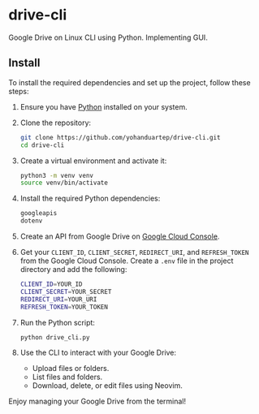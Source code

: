 # drive-cli

Google Drive on Linux CLI using Python.
Implementing GUI.

## Install

To install the required dependencies and set up the project, follow these steps:

1. Ensure you have [Python](https://www.python.org/downloads/) installed on your system.

2. Clone the repository:

   ```bash
   git clone https://github.com/yohanduartep/drive-cli.git
   cd drive-cli
   ```

3. Create a virtual environment and activate it:

   ```bash
   python3 -m venv venv
   source venv/bin/activate
   ```

4. Install the required Python dependencies:

   ```bash
   googleapis
   dotenv
   ```

5. Create an API from Google Drive on [Google Cloud Console](https://console.cloud.google.com/apis/dashboard).

6. Get your `CLIENT_ID`, `CLIENT_SECRET`, `REDIRECT_URI`, and `REFRESH_TOKEN` from the Google Cloud Console. Create a `.env` file in the project directory and add the following:

   ```bash
   CLIENT_ID=YOUR_ID
   CLIENT_SECRET=YOUR_SECRET
   REDIRECT_URI=YOUR_URI
   REFRESH_TOKEN=YOUR_TOKEN
   ```

7. Run the Python script:

   ```bash
   python drive_cli.py
   ```

8. Use the CLI to interact with your Google Drive:
   - Upload files or folders.
   - List files and folders.
   - Download, delete, or edit files using Neovim.

Enjoy managing your Google Drive from the terminal!
